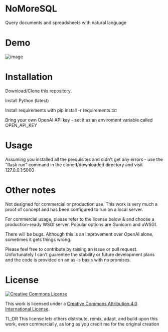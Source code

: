 # NoMoreSQL
Query documents and spreadsheets with natural language
# Demo
![image](https://user-images.githubusercontent.com/40268197/230076417-bb52cc98-4575-487a-bdea-c8f20685aeb8.png)
# Installation
Download/Clone this repository.

Install Python (latest)

Install requirements with pip install -r requirements.txt

Bring your own OpenAI API key - set it as an enviroment variable called OPEN_API_KEY

# Usage

Assuming you installed all the prequisites and didn't get any errors - use the "flask run" command in the cloned/downloaded directory and visit 127.0.0.1:5000

# Other notes

Not designed for commercial or production use. This work is very much a proof of concept and has been configured to run on a local server. 

For commercial usage, please refer to the license below & and choose a production-ready WSGI server. Popular options are Gunicorn and uWSGI.

There will be bugs. Although this is an improvement over OpenAI alone, sometimes it gets things wrong. 

Please feel free to contribute by raising an issue or pull request. Unfortunately I can't guarentee the stability or future development plans and the code is provided on an as-is basis with no promises.

# License

[![Creative Commons License](https://i.creativecommons.org/l/by/4.0/88x31.png)](http://creativecommons.org/licenses/by/4.0/)

This work is licensed under a [Creative Commons Attribution 4.0 International License](http://creativecommons.org/licenses/by/4.0/).

TL;DR This license lets others distribute, remix, adapt, and build upon this work, even commercially, as long as you credit me for the original creation
